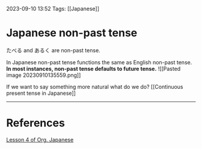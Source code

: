 2023-09-10 13:52
Tags: [[Japanese]]

# Japanese non-past tense
たべる and あるく are non-past tense.

In Japanese non-past tense functions the same as English non-past tense.
**In most instances, non-past tense defaults to future tense.**
![[Pasted image 20230910135559.png]]

If we want to say something more natural what do we do?
[[Continuous present tense in Japanese]]
___
# References
[Lesson 4 of Org. Japanese](https://www.youtube.com/watch?v=lU5rmrAORDY&list=PLg9uYxuZf8x_A-vcqqyOFZu06WlhnypWj&index=4)